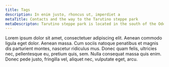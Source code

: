 ```yaml
---
title: Tags
description: In enim justo, rhoncus ut, imperdiet a
metaTitle: Contacts and the way to the Tarutino steppe park
metaDescripton: Tarutino steppe park is located in the south of the Odessa region, you can get here by personal transport along the specified route, as well as by public bus.
---
```

Lorem ipsum dolor sit amet, consectetuer adipiscing elit. Aenean commodo ligula eget dolor. Aenean massa. Cum sociis natoque penatibus et magnis dis parturient montes, nascetur ridiculus mus. Donec quam felis, ultricies nec, pellentesque eu, pretium quis, sem. Nulla consequat massa quis enim. Donec pede justo, fringilla vel, aliquet nec, vulputate eget, arcu.

